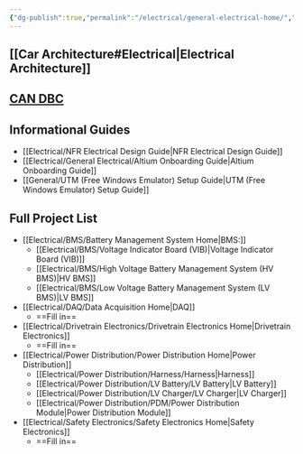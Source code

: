 ```yaml
---
{"dg-publish":true,"permalink":"/electrical/general-electrical-home/","pinned":true}
---
```


## [[Car Architecture#Electrical\|Electrical Architecture]]
## [CAN DBC](https://nfr-learn.ue.r.appspot.com/can)
## Informational Guides
- [[Electrical/NFR Electrical Design Guide\|NFR Electrical Design Guide]]
- [[Electrical/General Electrical/Altium Onboarding Guide\|Altium Onboarding Guide]]
- [[General/UTM (Free Windows Emulator) Setup Guide\|UTM (Free Windows Emulator) Setup Guide]]
## Full Project List
- [[Electrical/BMS/Battery Management System Home\|BMS:]]
	- [[Electrical/BMS/Voltage Indicator Board (VIB)\|Voltage Indicator Board (VIB)]]
	- [[Electrical/BMS/High Voltage Battery Management System (HV BMS)\|HV BMS]]
	- [[Electrical/BMS/Low Voltage Battery Management System (LV BMS)\|LV BMS]]
- [[Electrical/DAQ/Data Acquisition Home\|DAQ]]
	- ==Fill in==
- [[Electrical/Drivetrain Electronics/Drivetrain Electronics Home\|Drivetrain Electronics]]
	- ==Fill in==
- [[Electrical/Power Distribution/Power Distribution Home\|Power Distribution]]
	- [[Electrical/Power Distribution/Harness/Harness\|Harness]]
	- [[Electrical/Power Distribution/LV Battery/LV Battery\|LV Battery]]
	- [[Electrical/Power Distribution/LV Charger/LV Charger\|LV Charger]]
	- [[Electrical/Power Distribution/PDM/Power Distribution Module\|Power Distribution Module]]
- [[Electrical/Safety Electronics/Safety Electronics Home\|Safety Electronics]]
	- ==Fill in==